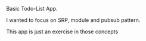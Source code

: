 Basic Todo-List App. 

I wanted to focus on SRP, module and pubsub pattern. 

This app is just an exercise in those concepts